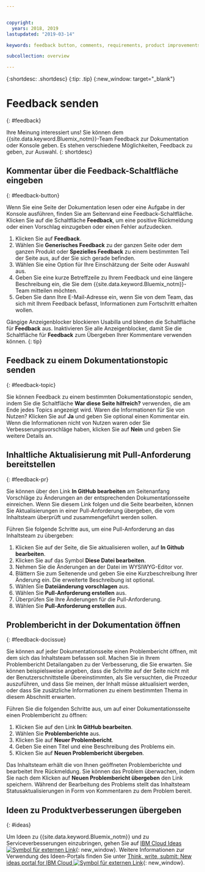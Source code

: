 ```yaml
---


copyright:
  years: 2018, 2019
lastupdated: "2019-03-14"

keywords: feedback button, comments, requirements, product improvements

subcollection: overview

---
```


{:shortdesc: .shortdesc}
{:tip: .tip}
{:new_window: target="_blank"}

# Feedback senden
{: #feedback}

Ihre Meinung interessiert uns! Sie können dem {{site.data.keyword.Bluemix_notm}}-Team Feedback zur Dokumentation oder Konsole geben. Es stehen verschiedene Möglichkeiten, Feedback zu geben, zur Auswahl.
{: shortdesc}

## Kommentar über die Feedback-Schaltfläche eingeben
{: #feedback-button}

Wenn Sie eine Seite der Dokumentation lesen oder eine Aufgabe in der Konsole ausführen, finden Sie am Seitenrand eine Feedback-Schaltfläche. Klicken Sie auf die Schaltfläche **Feedback**, um eine positive Rückmeldung oder einen Vorschlag einzugeben oder einen Fehler aufzudecken.

1. Klicken Sie auf **Feedback**.
2. Wählen Sie **Generisches Feedback** zu der ganzen Seite oder dem ganzen Produkt oder **Spezielles Feedback** zu einem bestimmten Teil der Seite aus, auf der Sie sich gerade befinden.
3. Wählen Sie eine Option für Ihre Einschätzung der Seite oder Auswahl aus.
4. Geben Sie eine kurze Betreffzeile zu Ihrem Feedback und eine längere Beschreibung ein, die Sie dem {{site.data.keyword.Bluemix_notm}}-Team mitteilen möchten.
5. Geben Sie dann Ihre E-Mail-Adresse ein, wenn Sie von dem Team, das sich mit Ihrem Feedback befasst, Informationen zum Fortschritt erhalten wollen.

Gängige Anzeigenblocker blockieren Usabilla und blenden die Schaltfläche für **Feedback** aus. Inaktivieren Sie alle Anzeigenblocker, damit Sie die Schaltfläche für **Feedback** zum Übergeben Ihrer Kommentare verwenden können.
{: tip}

## Feedback zu einem Dokumentationstopic senden
{: #feedback-topic}

Sie können Feedback zu einem bestimmten Dokumentationstopic senden, indem Sie die Schaltfläche **War diese Seite hilfreich?** verwenden, die am Ende jedes Topics angezeigt wird. Waren die Informationen für Sie von Nutzen? Klicken Sie auf **Ja** und geben Sie optional einen Kommentar ein. Wenn die Informationen nicht von Nutzen waren oder Sie Verbesserungsvorschläge haben, klicken Sie auf **Nein** und geben Sie weitere Details an.   

## Inhaltliche Aktualisierung mit Pull-Anforderung bereitstellen
{: #feedback-pr}

Sie können über den Link **In GitHub bearbeiten** am Seitenanfang Vorschläge zu Änderungen an der entsprechenden Dokumentationsseite einreichen. Wenn Sie diesem Link folgen und die Seite bearbeiten, können Sie Aktualisierungen in einer Pull-Anforderung übergeben, die vom Inhaltsteam überprüft und zusammengeführt werden sollen. 

Führen Sie folgende Schritte aus, um eine Pull-Anforderung an das Inhaltsteam zu übergeben:

1. Klicken Sie auf der Seite, die Sie aktualisieren wollen, auf **In Github bearbeiten**.
2. Klicken Sie auf das Symbol **Diese Datei bearbeiten**.
3. Nehmen Sie die Änderungen an der Datei im WYSIWYG-Editor vor.
4. Blättern Sie zum Seitenende und geben Sie eine Kurzbeschreibung Ihrer Änderung ein. Die erweiterte Beschreibung ist optional.
5. Wählen Sie **Dateiänderung vorschlagen** aus.
6. Wählen Sie **Pull-Anforderung erstellen** aus.
7. Überprüfen Sie Ihre Änderungen für die Pull-Anforderung.
8. Wählen Sie **Pull-Anforderung erstellen** aus. 

## Problembericht in der Dokumentation öffnen
{: #feedback-docissue}

Sie können auf jeder Dokumentationsseite einen Problembericht öffnen, mit dem sich das Inhaltsteam befassen soll. Machen Sie in Ihrem Problembericht Detailangaben zu der Verbesserung, die Sie erwarten. Sie können beispielsweise angeben, dass die Schritte auf der Seite nicht mit der Benutzerschnittstelle übereinstimmten, als Sie versuchten, die Prozedur auszuführen, und dass Sie meinen, der Inhalt müsse aktualisiert werden, oder dass Sie zusätzliche Informationen zu einem bestimmten Thema in diesem Abschnitt erwarten.

Führen Sie die folgenden Schritte aus, um auf einer Dokumentationsseite einen Problembericht zu öffnen:

1. Klicken Sie auf den Link **In GitHub bearbeiten**.
2. Wählen Sie **Problemberichte** aus.
3. Klicken Sie auf **Neuer Problembericht**.
4. Geben Sie einen Titel und eine Beschreibung des Problems ein.
5. Klicken Sie auf **Neuen Problembericht übergeben**. 

Das Inhaltsteam erhält die von Ihnen geöffneten Problemberichte und bearbeitet Ihre Rückmeldung. Sie können das Problem überwachen, indem Sie nach dem Klicken auf **Neuen Problembericht übergeben** den Link speichern. Während der Bearbeitung des Problems stellt das Inhaltsteam Statusaktualisierungen in Form von Kommentaren zu dem Problem bereit.

## Ideen zu Produktverbesserungen übergeben
{: #ideas}

Um Ideen zu {{site.data.keyword.Bluemix_notm}} und zu Serviceverbesserungen einzubringen, gehen Sie auf [IBM Cloud Ideas ![Symbol für externen Link](../icons/launch-glyph.svg)](https://ibmcloud.ideas.aha.io){: new_window}. Weitere Informationen zur Verwendung des Ideen-Portals finden Sie unter [Think, write, submit: New ideas portal for IBM Cloud ![Symbol für externen Link](../icons/launch-glyph.svg)](https://developer.ibm.com/bluemix/2016/10/05/think-write-submit/){: new_window}.

